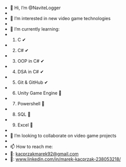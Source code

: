 - 👋 Hi, I’m @NaviteLogger
- 
- 👀 I’m interested in new video game technologies
- 
- 🌱 I’m currently learning:
- 1. C ✔
- 2. C# ✔
- 3. OOP in C# ✔
- 4. DSA in C# ✔
- 5. Git & GitHub ✔
- 6. Unity Game Engine 🔎
- 7. Powershell 🔎
- 8. SQL 🔎
- 9. Excel 🔎
- 
- 💞️ I’m looking to collaborate on video game projects
- 
- 📫 How to reach me:
- 📩: kacprzakmarek92@gmail.com 
- 💬: www.linkedin.com/in/marek-kacprzak-238053218/



<!---
NaviteLogger/NaviteLogger is a ✨ special ✨ repository because its `README.md` (this file) appears on your GitHub profile.
You can click the Preview link to take a look at your changes.
--->
